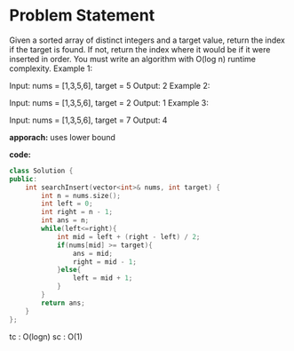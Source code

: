# Problem Statement

Given a sorted array of distinct integers and a target value, return the index if the target is found. If not, return the index where it would be if it were inserted in order.
You must write an algorithm with O(log n) runtime complexity.
Example 1:

Input: nums = [1,3,5,6], target = 5
Output: 2
Example 2:

Input: nums = [1,3,5,6], target = 2
Output: 1
Example 3:

Input: nums = [1,3,5,6], target = 7
Output: 4

**apporach:**
uses lower bound

**code:**
```cpp
class Solution {
public:
    int searchInsert(vector<int>& nums, int target) {
        int n = nums.size();
        int left = 0;
        int right = n - 1;
        int ans = n;
        while(left<=right){
            int mid = left + (right - left) / 2;
            if(nums[mid] >= target){
                ans = mid;
                right = mid - 1;
            }else{
                left = mid + 1;
            }
        }
        return ans;
    }
};
```
tc : O(logn)
sc : O(1)